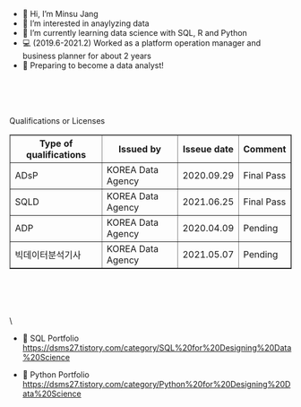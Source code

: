 - 👋 Hi, I’m Minsu Jang
- 👀 I’m interested in anaylyzing data 
- 🌱 I’m currently learning data science with SQL, R and Python
- :computer: (2019.6-2021.2) Worked as a platform operation manager and business planner for about 2 years 
- :star2: Preparing to become a data analyst!

\
\
\
\
Qualifications or Licenses 



<html>
<head>
<meta charset="EUC-KR">
</head>
<body>
    <table border="1">
	<th>Type of qualifications</th>
	<th>Issued by</th>	
	<th>Isseue date</th>
	<th>Comment</th>
	<tr><!-- 첫번째 줄 시작 -->
	    <td>ADsP</td>
	    <td>KOREA Data Agency</td>
	    <td>2020.09.29</td>
	    <td>Final Pass</td>
	</tr><!-- 첫번째 줄 끝 -->
	<tr><!-- 두번째 줄 시작 -->
	    <td>SQLD</td>
	    <td>KOREA Data Agency</td>
	    <td>2021.06.25</td>
	    <td>Final Pass</td>
	</tr><!-- 두번째 줄 끝 -->
	<tr><!-- 첫번째 줄 시작 -->
	    <td>ADP</td>
	    <td>KOREA Data Agency</td>
	    <td>2020.04.09</td>
	    <td>Pending</td>
	</tr><!-- 첫번째 줄 끝 -->
	<tr><!-- 두번째 줄 시작 -->
	    <td>빅데이터분석기사</td>
	    <td>KOREA Data Agency</td>
	    <td>2021.05.07</td>
	    <td>Pending</td>
	</tr><!-- 두번째 줄 끝 -->
    </table>
</body>
</html>

\
\
\
\
\
- :link: SQL Portfolio
https://dsms27.tistory.com/category/SQL%20for%20Designing%20Data%20Science

- :link: Python Portfolio
https://dsms27.tistory.com/category/Python%20for%20Designing%20Data%20Science



